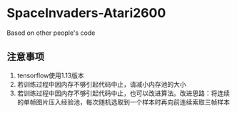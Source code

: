# SpaceInvaders-Atari2600
Based on other people's code
## 注意事项
1. tensorflow使用1.13版本
2. 若训练过程中因内存不够引起代码中止，请减小内存池的大小
3. 若训练过程中因内存不够引起代码中止，也可以改进算法。改进思路：将连续的单帧图片压入经验池，每次随机选取到一个样本时再向前连续索取三帧样本
